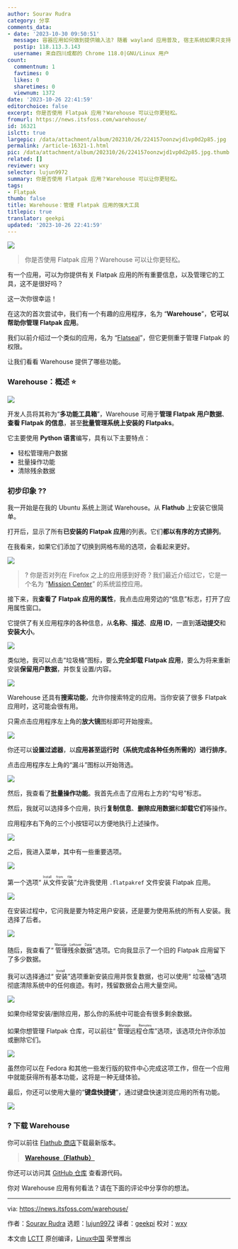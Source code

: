 ```yaml
---
author: Sourav Rudra
category: 分享
comments_data:
- date: '2023-10-30 09:50:51'
  message: 容器应用如何做到提供输入法? 随着 wayland 应用普及, 宿主系统如果只支持 Xorg 的话, 也会成问题.
  postip: 118.113.3.143
  username: 来自四川成都的 Chrome 118.0|GNU/Linux 用户
count:
  commentnum: 1
  favtimes: 0
  likes: 0
  sharetimes: 0
  viewnum: 1372
date: '2023-10-26 22:41:59'
editorchoice: false
excerpt: 你是否使用 Flatpak 应用？Warehouse 可以让你更轻松。
fromurl: https://news.itsfoss.com/warehouse/
id: 16321
islctt: true
largepic: /data/attachment/album/202310/26/224157oonzwjd1vp0d2p85.jpg
permalink: /article-16321-1.html
pic: /data/attachment/album/202310/26/224157oonzwjd1vp0d2p85.jpg.thumb.jpg
related: []
reviewer: wxy
selector: lujun9972
summary: 你是否使用 Flatpak 应用？Warehouse 可以让你更轻松。
tags:
- Flatpak
thumb: false
title: Warehouse：管理 Flatpak 应用的强大工具
titlepic: true
translator: geekpi
updated: '2023-10-26 22:41:59'
---
```


![](/data/attachment/album/202310/26/224157oonzwjd1vp0d2p85.jpg)



> 
> 你是否使用 Flatpak 应用？Warehouse 可以让你更轻松。
> 
> 
> 


有一个应用，可以为你提供有关 Flatpak 应用的所有重要信息，以及管理它的工具，这不是很好吗？


这一次你很幸运！


在这次的首次尝试中，我们有一个有趣的应用程序，名为 “**Warehouse**”，**它可以帮助你管理 Flatpak 应用**。


我们以前介绍过一个类似的应用，名为 “[Flatseal](https://itsfoss.com/flatseal/)”，但它更侧重于管理 Flatpak 的权限。


让我们看看 Warehouse 提供了哪些功能。


### Warehouse：概述 ⭐


![](/data/attachment/album/202310/26/224159hcigjec9jjjyyg1c.png)


开发人员将其称为“**多功能工具箱**”，Warehouse 可用于**管理 Flatpak 用户数据**、**查看 Flatpak 的信息**，甚至**批量管理系统上安装的 Flatpaks**。


它主要使用 **Python 语言**编写，具有以下主要特点：


* 轻松管理用户数据
* 批量操作功能
* 清除残余数据


### 初步印象 ?‍?


我一开始是在我的 Ubuntu 系统上测试 Warehouse。从 **Flathub** 上安装它很简单。


打开后，显示了所有**已安装的 Flatpak 应用**的列表。它们**都以有序的方式排列**。


在我看来，如果它们添加了切换到网格布局的选项，会看起来更好。


![](/data/attachment/album/202310/26/224200u2cwyz0cwyc02xx9.png)



> 
> ? 你是否对列在 Firefox 之上的应用感到好奇？我们最近介绍过它，它是一个名为 “[Mission Center](https://news.itsfoss.com/mission-center/)” 的系统监控应用。
> 
> 
> 


接下来，我**查看了 Flatpak 应用的属性**，我点击应用旁边的“信息”标志，打开了应用属性窗口。


它提供了有关应用程序的各种信息，从**名称**、**描述**、**应用 ID**，一直到**活动提交**和**安装大小**。


![](/data/attachment/album/202310/26/224200c5nrv3nfnrovtfo3.png)


类似地，我可以点击“垃圾桶”图标，要么**完全卸载 Flatpak 应用**，要么为将来重新安装**保留用户数据**，并恢复设置/内容。


![](/data/attachment/album/202310/26/224201kyyynqvr9p38vrm8.png)


Warehouse 还具有**搜索功能**，允许你搜索特定的应用。当你安装了很多 Flatpak 应用时，这可能会很有用。


只需点击应用程序左上角的**放大镜**图标即可开始搜索。


![](/data/attachment/album/202310/26/224201cxg6p6frgdxdmrpl.png)


你还可以**设置过滤器**，以**应用甚至运行时（系统完成各种任务所需的）进行排序**。


点击应用程序左上角的“漏斗”图标以开始筛选。


![](/data/attachment/album/202310/26/224202m7a8v7v45b4zba48.png)


然后，我查看了**批量操作功能**。我首先点击了应用右上方的“勾号”标志。


然后，我就可以选择多个应用，执行**复制信息**、**删除应用数据**和**卸载它们**等操作。


应用程序右下角的三个小按钮可以方便地执行上述操作。


![](/data/attachment/album/202310/26/224203dqtn6h6ef777od25.png)


之后，我进入菜单，其中有一些重要选项。


![](/data/attachment/album/202310/26/224203qe23qse5vffr3333.png)


第一个选项“<ruby> 从文件安装 <rt>  Install from file </rt></ruby>”允许我使用 `.flatpakref` 文件安装 Flatpak 应用。


![](/data/attachment/album/202310/26/224204ulcvltmp3exvnml5.png)


在安装过程中，它问我是要为特定用户安装，还是要为使用系统的所有人安装。我选择了后者。


![](/data/attachment/album/202310/26/224204sirhvyo27ia2t4bi.png)


随后，我查看了“<ruby> 管理残余数据 <rt>  Manage Leftover Data </rt></ruby>”选项。它向我显示了一个旧的 Flatpak 应用留下了多少数据。


我可以选择通过“<ruby> 安装 <rt>  Install </rt></ruby>”选项重新安装应用并恢复数据，也可以使用“<ruby> 垃圾桶 <rt>  Trash </rt></ruby>”选项彻底清除系统中的任何痕迹。有时，残留数据会占用大量空间。


![](/data/attachment/album/202310/26/224205qxq7llhm89lshl97.png)


如果你经常安装/删除应用，那么你的系统中可能会有很多剩余数据。


如果你想管理 Flatpak 仓库，可以前往“<ruby> 管理远程仓库 <rt>  Manage Remotes </rt></ruby>”选项，该选项允许你添加或删除它们。


![](/data/attachment/album/202310/26/224205qm3i3esenh3mxsxx.png)


虽然你可以在 Fedora 和其他一些发行版的软件中心完成这项工作，但在一个应用中就能获得所有基本功能，这将是一种无缝体验。


最后，你还可以使用大量的“**键盘快捷键**”，通过键盘快速浏览应用的所有功能。


![](/data/attachment/album/202310/26/224206yeaei8su8aphphfa.png)


### ? 下载 Warehouse


你可以前往 [Flathub 商店](https://flathub.org/apps/io.github.flattool.Warehouse)下载最新版本。



> 
> **[Warehouse（Flathub）](https://flathub.org/apps/io.github.flattool.Warehouse)**
> 
> 
> 


你还可以访问其 [GitHub 仓库](https://github.com/flattool/warehouse) 查看源代码。


你对 Warehouse 应用有何看法？请在下面的评论中分享你的想法。




---


via: <https://news.itsfoss.com/warehouse/>


作者：[Sourav Rudra](https://news.itsfoss.com/author/sourav/) 选题：[lujun9972](https://github.com/lujun9972) 译者：[geekpi](https://github.com/geekpi) 校对：[wxy](https://github.com/wxy)


本文由 [LCTT](https://github.com/LCTT/TranslateProject) 原创编译，[Linux中国](https://linux.cn/) 荣誉推出